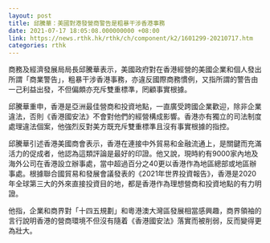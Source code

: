 ```yaml
---
layout: post
title: 邱騰華：美國對港發營商警告是粗暴干涉香港事務
date: 2021-07-17 18:05:08.000000000 +08:00
link: https://news.rthk.hk/rthk/ch/component/k2/1601299-20210717.htm
categories: rthk
---
```


商務及經濟發展局局長邱騰華表示，美國政府對在香港經營的美國企業和個人發出所謂「商業警告」，粗暴干涉香港事務，亦違反國際商務慣例，又指所謂的警告由一己利益出發，不但偏頗亦充斥雙重標準，罔顧事實根據。

邱騰華重申，香港是亞洲最佳營商和投資地點，一直廣受跨國企業歡迎，除非企業違法，否則《香港國安法》不會對他們的經營構成影響。香港亦有獨立的司法制度處理違法個案，他強烈反對美方既充斥雙重標準且沒有事實根據的指控。

邱騰華引述香港美國商會表示，香港在連接中外貿易和金融流通上，是關鍵而充滿活力的促成者，他認為這類評論是最好的印證。他又說，現時約有9000家內地及海外公司在香港設立辦事處，當中超過百分之40更以香港作為地區總部或地區辦事處。根據聯合國貿易和發展會議發表的《2021年世界投資報告》，香港是2020年全球第三大的外來直接投資目的地，都是香港作為理想營商和投資地點的有力明證。

他指，企業和商界對「十四五規劃」和粵港澳大灣區發展相當感興趣，商界領袖的言行說明香港的營商環境不但沒有隨着《香港國安法》落實而被削弱，反而變得更為壯大。
